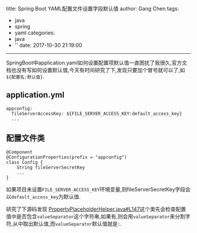 title: Spring Boot YAML配置文件设置字段默认值
author: Gang Chen
tags:
  - java
  - spring
  - yaml
categories:
  - java
  - ''
date: 2017-10-30 21:19:00
---
SpringBoot中application.yaml如何设置配置项默认值一直困扰了我很久,官方文档也没有写如何设置默认值,今天有时间研究了下,发现只要加个冒号就可以了,如`${配置名:默认值}`.

## application.yml
```
appconfig:
  fileServerAccessKey: ${FILE_SERVER_ACCESS_KEY:default_access_key}
  ...
```

## 配置文件类
```
@Component
@ConfigurationProperties(prefix = "appconfig")
class Config {
    String fileServerSecretKey
    ...
}
```
如果项目未设置`FILE_SERVER_ACCESS_KEY`环境变量,则fileServerSecretKey字段会以`default_access_key`为默认值.

研究了下源码发现 [PropertyPlaceholderHelper.java#L147](https://github.com/spring-projects/spring-framework/blob/49787493a6ca3726df62c4aff85023e8fa589ed3/spring-core/src/main/java/org/springframework/util/PropertyPlaceholderHelper.java#L147)这个类先会检查配置值中是否包含`valueSeparator`这个字符串,如果有,则会用`valueSeparator`来分割字符,从中取出默认值,而`valueSeparator`默认值就是`:`. 

